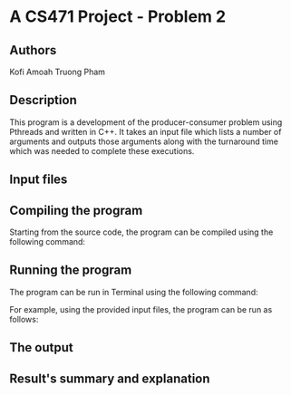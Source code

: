 # A CS471 Project - Problem 2

## Authors
Kofi Amoah
Truong Pham

## Description

This program is a development of the producer-consumer problem using Pthreads and written in C++. It takes an input 
file which lists a number of arguments and outputs those arguments along with the turnaround time which was needed to
complete these executions.

## Input files


## Compiling the program

Starting from the source code, the program can be compiled using the following command:



## Running the program

The program can be run in Terminal using the following command:

For example, using the provided input files, the program can be run as follows:



## The output




## Result's summary and explanation

